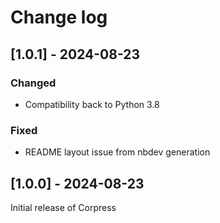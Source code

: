 # Change log

## [1.0.1] - 2024-08-23

### Changed

- Compatibility back to Python 3.8

### Fixed

- README layout issue from nbdev generation

## [1.0.0] - 2024-08-23

Initial release of Corpress


